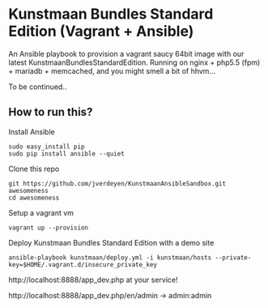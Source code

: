 Kunstmaan Bundles Standard Edition (Vagrant + Ansible)
=============================

An Ansible playbook to provision a vagrant saucy 64bit image with our latest KunstmaanBundlesStandardEdition.
Running on nginx + php5.5 (fpm) + mariadb + memcached, and you might smell a bit of hhvm...

To be continued..

## How to run this?

Install Ansible

```
sudo easy_install pip
sudo pip install ansible --quiet
```

Clone this repo
```
git https://github.com/jverdeyen/KunstmaanAnsibleSandbox.git awesomeness
cd awesomeness
```

Setup a vagrant vm
```
vagrant up --provision
```

Deploy Kunstmaan Bundles Standard Edition with a demo site
```
ansible-playbook kunstmaan/deploy.yml -i kunstmaan/hosts --private-key=$HOME/.vagrant.d/insecure_private_key
```

http://localhost:8888/app_dev.php at your service!

http://localhost:8888/app_dev.php/en/admin -> admin:admin

